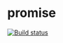 # promise
[![Build status](https://ci.appveyor.com/api/projects/status/b26fdomw34af8yap?svg=true)](https://ci.appveyor.com/project/Milfagirl/promise)